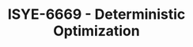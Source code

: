 ---
layout: course
title: ISYE-6669 - Deterministic Optimization
aliases: 
course_id: ISYE-6669
permalink: /ISYE-6669/
---